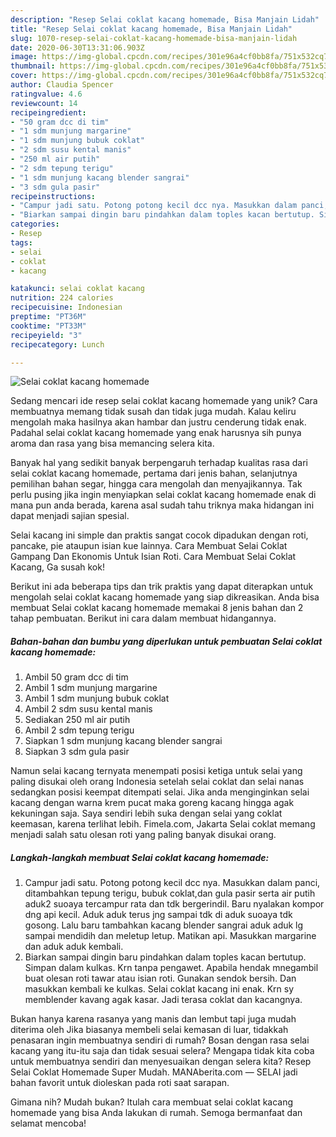 ```yaml
---
description: "Resep Selai coklat kacang homemade, Bisa Manjain Lidah"
title: "Resep Selai coklat kacang homemade, Bisa Manjain Lidah"
slug: 1070-resep-selai-coklat-kacang-homemade-bisa-manjain-lidah
date: 2020-06-30T13:31:06.903Z
image: https://img-global.cpcdn.com/recipes/301e96a4cf0bb8fa/751x532cq70/selai-coklat-kacang-homemade-foto-resep-utama.jpg
thumbnail: https://img-global.cpcdn.com/recipes/301e96a4cf0bb8fa/751x532cq70/selai-coklat-kacang-homemade-foto-resep-utama.jpg
cover: https://img-global.cpcdn.com/recipes/301e96a4cf0bb8fa/751x532cq70/selai-coklat-kacang-homemade-foto-resep-utama.jpg
author: Claudia Spencer
ratingvalue: 4.6
reviewcount: 14
recipeingredient:
- "50 gram dcc di tim"
- "1 sdm munjung margarine"
- "1 sdm munjung bubuk coklat"
- "2 sdm susu kental manis"
- "250 ml air putih"
- "2 sdm tepung terigu"
- "1 sdm munjung kacang blender sangrai"
- "3 sdm gula pasir"
recipeinstructions:
- "Campur jadi satu. Potong potong kecil dcc nya. Masukkan dalam panci, ditambahkan tepung terigu, bubuk coklat,dan gula pasir serta air putih aduk2 suoaya tercampur rata dan tdk bergerindil. Baru nyalakan kompor dng api kecil. Aduk aduk terus jng sampai tdk di aduk suoaya tdk gosong. Lalu baru tambahkan kacang blender sangrai aduk aduk lg sampai mendidih dan meletup letup. Matikan api. Masukkan margarine dan aduk aduk kembali."
- "Biarkan sampai dingin baru pindahkan dalam toples kacan bertutup. Simpan dalam kulkas. Krn tanpa pengawet. Apabila hendak mnegambil buat olesan roti tawar atau isian roti. Gunakan sendok bersih. Dan masukkan kembali ke kulkas. Selai coklat kacang ini enak. Krn sy memblender kavang agak kasar. Jadi terasa coklat dan kacangnya."
categories:
- Resep
tags:
- selai
- coklat
- kacang

katakunci: selai coklat kacang 
nutrition: 224 calories
recipecuisine: Indonesian
preptime: "PT36M"
cooktime: "PT33M"
recipeyield: "3"
recipecategory: Lunch

---
```



![Selai coklat kacang homemade](https://img-global.cpcdn.com/recipes/301e96a4cf0bb8fa/751x532cq70/selai-coklat-kacang-homemade-foto-resep-utama.jpg)

Sedang mencari ide resep selai coklat kacang homemade yang unik? Cara membuatnya memang tidak susah dan tidak juga mudah. Kalau keliru mengolah maka hasilnya akan hambar dan justru cenderung tidak enak. Padahal selai coklat kacang homemade yang enak harusnya sih punya aroma dan rasa yang bisa memancing selera kita.

Banyak hal yang sedikit banyak berpengaruh terhadap kualitas rasa dari selai coklat kacang homemade, pertama dari jenis bahan, selanjutnya pemilihan bahan segar, hingga cara mengolah dan menyajikannya. Tak perlu pusing jika ingin menyiapkan selai coklat kacang homemade enak di mana pun anda berada, karena asal sudah tahu triknya maka hidangan ini dapat menjadi sajian spesial.

Selai kacang ini simple dan praktis sangat cocok dipadukan dengan roti, pancake, pie ataupun isian kue lainnya. Cara Membuat Selai Coklat Gampang Dan Ekonomis Untuk Isian Roti. Cara Membuat Selai Coklat Kacang, Ga susah kok!


Berikut ini ada beberapa tips dan trik praktis yang dapat diterapkan untuk mengolah selai coklat kacang homemade yang siap dikreasikan. Anda bisa membuat Selai coklat kacang homemade memakai 8 jenis bahan dan 2 tahap pembuatan. Berikut ini cara dalam membuat hidangannya.

<!--inarticleads1-->

##### Bahan-bahan dan bumbu yang diperlukan untuk pembuatan Selai coklat kacang homemade:

1. Ambil 50 gram dcc di tim
1. Ambil 1 sdm munjung margarine
1. Ambil 1 sdm munjung bubuk coklat
1. Ambil 2 sdm susu kental manis
1. Sediakan 250 ml air putih
1. Ambil 2 sdm tepung terigu
1. Siapkan 1 sdm munjung kacang blender sangrai
1. Siapkan 3 sdm gula pasir


Namun selai kacang ternyata menempati posisi ketiga untuk selai yang paling disukai oleh orang Indonesia setelah selai coklat dan selai nanas sedangkan posisi keempat ditempati selai. Jika anda menginginkan selai kacang dengan warna krem pucat maka goreng kacang hingga agak kekuningan saja. Saya sendiri lebih suka dengan selai yang coklat keemasan, karena terlihat lebih. Fimela.com, Jakarta Selai coklat memang menjadi salah satu olesan roti yang paling banyak disukai orang. 

<!--inarticleads2-->

##### Langkah-langkah membuat Selai coklat kacang homemade:

1. Campur jadi satu. Potong potong kecil dcc nya. Masukkan dalam panci, ditambahkan tepung terigu, bubuk coklat,dan gula pasir serta air putih aduk2 suoaya tercampur rata dan tdk bergerindil. Baru nyalakan kompor dng api kecil. Aduk aduk terus jng sampai tdk di aduk suoaya tdk gosong. Lalu baru tambahkan kacang blender sangrai aduk aduk lg sampai mendidih dan meletup letup. Matikan api. Masukkan margarine dan aduk aduk kembali.
1. Biarkan sampai dingin baru pindahkan dalam toples kacan bertutup. Simpan dalam kulkas. Krn tanpa pengawet. Apabila hendak mnegambil buat olesan roti tawar atau isian roti. Gunakan sendok bersih. Dan masukkan kembali ke kulkas. Selai coklat kacang ini enak. Krn sy memblender kavang agak kasar. Jadi terasa coklat dan kacangnya.


Bukan hanya karena rasanya yang manis dan lembut tapi juga mudah diterima oleh Jika biasanya membeli selai kemasan di luar, tidakkah penasaran ingin membuatnya sendiri di rumah? Bosan dengan rasa selai kacang yang itu-itu saja dan tidak sesuai selera? Mengapa tidak kita coba untuk membuatnya sendiri dan menyesuaikan dengan selera kita? Resep Selai Coklat Homemade Super Mudah. MANAberita.com — SELAI jadi bahan favorit untuk dioleskan pada roti saat sarapan. 

Gimana nih? Mudah bukan? Itulah cara membuat selai coklat kacang homemade yang bisa Anda lakukan di rumah. Semoga bermanfaat dan selamat mencoba!
